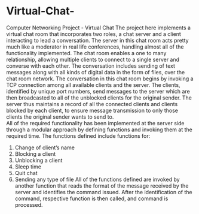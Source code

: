 # Virtual-Chat-
Computer Networking Project - Virtual Chat
The project here implements a virtual chat room that incorporates two roles, a chat server and a client interacting to lead a conversation.
The server in this chat room acts pretty much like a moderator in real life conferences, handling almost all of the functionality implemented. 
The chat room enables a one to many relationship, allowing multiple clients to connect to a single server and converse with each other. 
The conversation includes sending of text messages along with all kinds of digital data in the form of files, over the chat room network.
The conversation in this chat room begins by invoking a TCP connection among all available clients and the server. 
The clients, identified by unique port numbers, send messages to the server which are then broadcasted to all of the unblocked clients for the original sender. 
The server thus maintains a record of all the connected clients and clients blocked by each client, to ensure message transmission to only those clients the original sender wants to send to.  
All of the required functionality has been implemented at the server side through a modular approach by defining functions and invoking them at the required time.
The functions defined include functions for:
1.	Change of client’s name
2.	Blocking a client
3.	Unblocking a client
4.	Sleep time
5.	Quit chat 
6.	Sending any type of file
All of the functions defined are invoked by another function that reads the format of the message received by the server and identifies the command issued.
After the identification of the command, respective function is then called, and command is processed.
